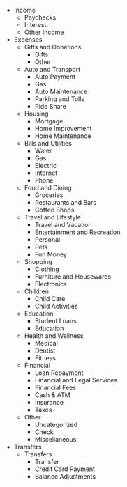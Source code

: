 - Income
	- Paychecks
	- Interest
	- Other Income
- Expenses
	- Gifts and Donations
		- Gifts
		- Other
	- Auto and Transport
		- Auto Payment
		- Gas
		- Auto Maintenance
		- Parking and Tolls
		- Ride Share
	- Housing
		- Mortgage
		- Home Improvement
		- Home Maintenance
	- Bills and Utilities
		- Water
		- Gas
		- Electric
		- Internet
		- Phone
	- Food and Dining
		- Groceries
		- Restaurants and Bars
		- Coffee Shops
	- Travel and Lifestyle
		- Travel and Vacation
		- Entertainment and Recreation
		- Personal
		- Pets
		- Fun Money
	- Shopping
		- Clothing
		- Furniture and Housewares
		- Electronics
	- Children
		- Child Care
		- Child Activities
	- Education
		- Student Loans
		- Education
	- Health and Wellness
		- Medical
		- Dentist
		- Fitness
	- Financial
		- Loan Repayment
		- Financial and Legal Services
		- Financial Fees
		- Cash & ATM
		- Insurance
		- Taxes
	- Other
		- Uncategorized
		- Check
		- Miscellaneous
- Transfers
	- Transfers
		- Transfer
		- Credit Card Payment
		- Balance Adjustments